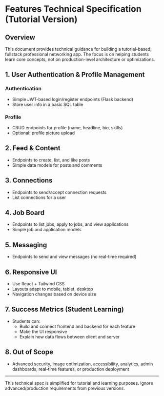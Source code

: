 # Features Technical Specification (Tutorial Version)

## Overview

This document provides technical guidance for building a tutorial-based, fullstack professional networking app. The focus is on helping students learn core concepts, not on production-level architecture or optimizations.

## 1. User Authentication & Profile Management

### Authentication

- Simple JWT-based login/register endpoints (Flask backend)
- Store user info in a basic SQL table

### Profile

- CRUD endpoints for profile (name, headline, bio, skills)
- Optional: profile picture upload

## 2. Feed & Content

- Endpoints to create, list, and like posts
- Simple data models for posts and comments

## 3. Connections

- Endpoints to send/accept connection requests
- List connections for a user

## 4. Job Board

- Endpoints to list jobs, apply to jobs, and view applications
- Simple job and application models

## 5. Messaging

- Endpoints to send and view messages (no real-time required)

## 6. Responsive UI

- Use React + Tailwind CSS
- Layouts adapt to mobile, tablet, desktop
- Navigation changes based on device size

## 7. Success Metrics (Student Learning)

- Students can:
  - Build and connect frontend and backend for each feature
  - Make the UI responsive
  - Explain how data flows between client and server

## 8. Out of Scope

- Advanced security, image optimization, accessibility, analytics, admin dashboards, real-time features, or production deployment

---

This technical spec is simplified for tutorial and learning purposes. Ignore advanced/production requirements from previous versions.

